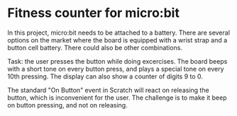 # Fitness counter for micro:bit

In this project, micro:bit needs to be attached to a battery. There are several options on the market where the board is equipped with a wrist strap and a button cell battery. There could also be other combinations.

Task: the user presses the button while doing excercises. The board beeps with a short tone on every button press, and plays a special tone on every 10th pressing. The display can also show a counter of digits 9 to 0.

The standard "On Button" event in Scratch will react on releasing the button, which is inconvenient for the user. The challenge is to make it beep on button pressing, and not on releasing.

